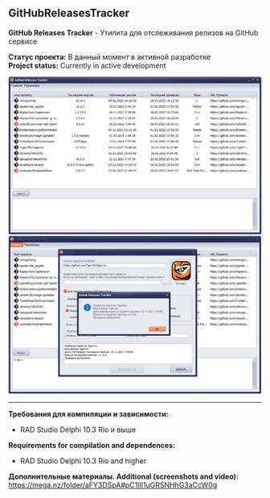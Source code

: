 ﻿## GitHubReleasesTracker
**GitHub Releases Tracker** - Утилита для отслеживания релизов на GitHub сервисе

**Статус проекта:** В данный момент в активной разработке    
**Project status:** Currently in active development

![Screenshot](https://github.com/superbot-coder/GitHubReleasesTracker/blob/main/ScreenShot_01.PNG "")
![Screenshot](https://github.com/superbot-coder/GitHubReleasesTracker/blob/main/ScreenShot_02.PNG "")

 ---
**Требования для компиляции и зависимости:**
- RAD Studio Delphi 10.3 Rio и выше

**Requirements for compilation and dependences:**
- RAD Studio Delphi 10.3 Rio and higher

**Дополнительные материалы. Additional (screenshots and video):**
https://mega.nz/folder/aFY3DSpA#pC1lII1uGRSNHhG3aCcW0g

